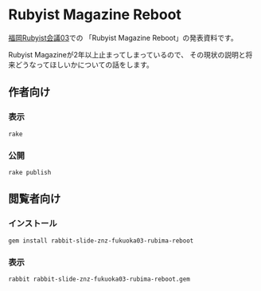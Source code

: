 # Rubyist Magazine Reboot

[福岡Rubyist会議03](https://regional.rubykaigi.org/fukuoka03/)での
「Rubyist Magazine Reboot」の発表資料です。

Rubyist Magazineが2年以上止まってしまっているので、
その現状の説明と将来どうなってほしいかについての話をします。

## 作者向け

### 表示

    rake

### 公開

    rake publish

## 閲覧者向け

### インストール

    gem install rabbit-slide-znz-fukuoka03-rubima-reboot

### 表示

    rabbit rabbit-slide-znz-fukuoka03-rubima-reboot.gem
